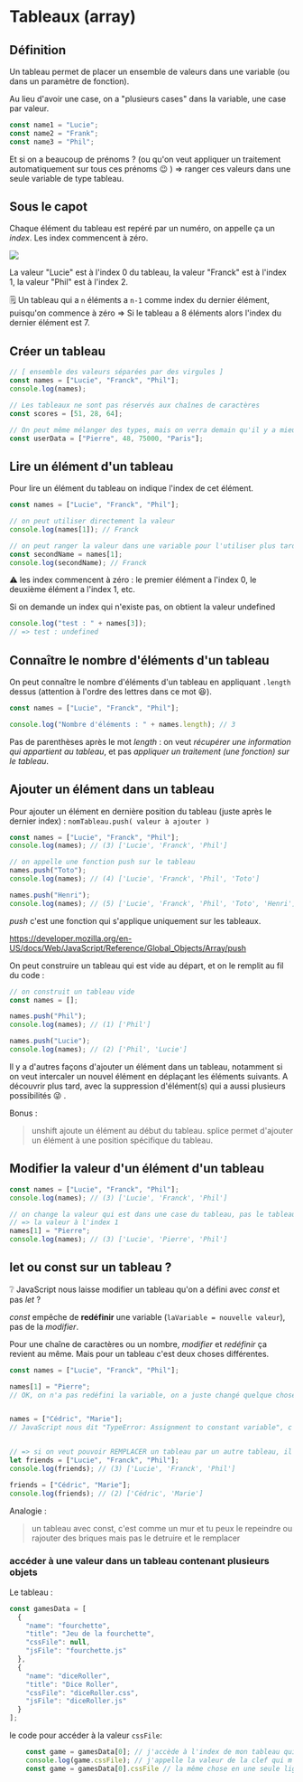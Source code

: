 # Tableaux (array)

## Définition

Un tableau permet de placer un ensemble de valeurs dans une variable (ou dans un paramètre de fonction).

Au lieu d'avoir une case, on a "plusieurs cases" dans la variable, une case par valeur.

```js
const name1 = "Lucie";
const name2 = "Frank";
const name3 = "Phil";
```

Et si on a beaucoup de prénoms ? (ou qu'on veut appliquer un traitement automatiquement sur tous ces prénoms 😉 ) => ranger ces valeurs dans une seule variable de type tableau.

## Sous le capot

Chaque élément du tableau est repéré par un numéro, on appelle ça un _index_. Les index commencent à zéro.

![](./schemas/tableau.png)

La valeur "Lucie" est à l'index 0 du tableau, la valeur "Franck" est à l'index 1, la valeur "Phil" est à l'index 2.

🗒️ Un tableau qui a `n` éléments a `n-1` comme index du dernier élément, puisqu'on commence à zéro => Si le tableau a 8 éléments alors l'index du dernier élément est 7.

## Créer un tableau

```js
// [ ensemble des valeurs séparées par des virgules ]
const names = ["Lucie", "Franck", "Phil"];
console.log(names);

// Les tableaux ne sont pas réservés aux chaînes de caractères
const scores = [51, 28, 64];

// On peut même mélanger des types, mais on verra demain qu'il y a mieux pour ce cas, parce que là c'est compliqué de repérer à quoi correspond chaque information
const userData = ["Pierre", 48, 75000, "Paris"];
```

## Lire un élément d'un tableau

Pour lire un élément du tableau on indique l'index de cet élément.

```js
const names = ["Lucie", "Franck", "Phil"];

// on peut utiliser directement la valeur
console.log(names[1]); // Franck

// on peut ranger la valeur dans une variable pour l'utiliser plus tard
const secondName = names[1];
console.log(secondName); // Franck
```

⚠️ les index commencent à zéro : le premier élément a l'index 0, le deuxième élément a l'index 1, etc.

Si on demande un index qui n'existe pas, on obtient la valeur undefined

```js
console.log("test : " + names[3]);
// => test : undefined
```

## Connaître le nombre d'éléments d'un tableau

On peut connaître le nombre d'éléments d'un tableau en appliquant `.length` dessus (attention à l'ordre des lettres dans ce mot 😆).

```js
const names = ["Lucie", "Franck", "Phil"];

console.log("Nombre d'éléments : " + names.length); // 3
```

Pas de parenthèses après le mot _length_ : on veut _récupérer une information qui appartient au tableau_, et pas _appliquer un traitement (une fonction) sur le tableau_.

## Ajouter un élément dans un tableau

Pour ajouter un élément en dernière position du tableau (juste après le dernier index) :
`nomTableau.push( valeur à ajouter )`

```js
const names = ["Lucie", "Franck", "Phil"];
console.log(names); // (3) ['Lucie', 'Franck', 'Phil']

// on appelle une fonction push sur le tableau
names.push("Toto");
console.log(names); // (4) ['Lucie', 'Franck', 'Phil', 'Toto']

names.push("Henri");
console.log(names); // (5) ['Lucie', 'Franck', 'Phil', 'Toto', 'Henri']
```

_push_ c'est une fonction qui s'applique uniquement sur les tableaux.

https://developer.mozilla.org/en-US/docs/Web/JavaScript/Reference/Global_Objects/Array/push


On peut construire un tableau qui est vide au départ, et on le remplit au fil du code :
```js
// on construit un tableau vide
const names = [];

names.push("Phil");
console.log(names); // (1) ['Phil']

names.push("Lucie");
console.log(names); // (2) ['Phil', 'Lucie']
```

Il y a d'autres façons d'ajouter un élément dans un tableau, notamment si on veut intercaler un nouvel élément en déplaçant les éléments suivants. A découvrir plus tard, avec la suppression d'élément(s) qui a aussi plusieurs possibilités 😜 .

Bonus : 
> unshift ajoute un élément au début du tableau.
> splice permet d'ajouter un élément à une position spécifique du tableau.


## Modifier la valeur d'un élément d'un tableau

```js
const names = ["Lucie", "Franck", "Phil"];
console.log(names); // (3) ['Lucie', 'Franck', 'Phil']

// on change la valeur qui est dans une case du tableau, pas le tableau complet
// => la valeur à l'index 1
names[1] = "Pierre";
console.log(names); // (3) ['Lucie', 'Pierre', 'Phil']
```

## let ou const sur un tableau ?

❔ JavaScript nous laisse modifier un tableau qu'on a défini avec _const_ et pas _let_ ?

_const_ empêche de **redéfinir** une variable (`laVariable = nouvelle valeur`), pas de la _modifier_.

Pour une chaîne de caractères ou un nombre, _modifier_ et _redéfinir_ ça revient au même. Mais pour un tableau c'est deux choses différentes.

```js
const names = ["Lucie", "Franck", "Phil"];

names[1] = "Pierre";
// OK, on n'a pas redéfini la variable, on a juste changé quelque chose dans la variable


names = ["Cédric", "Marie"];
// JavaScript nous dit "TypeError: Assignment to constant variable", c'est interdit. Le tableau contient encore Lucie/Franck/Phil


// => si on veut pouvoir REMPLACER un tableau par un autre tableau, il faut définir la variables du tableau avec LET
let friends = ["Lucie", "Franck", "Phil"];
console.log(friends); // (3) ['Lucie', 'Franck', 'Phil']

friends = ["Cédric", "Marie"];
console.log(friends); // (2) ['Cédric', 'Marie']
```

Analogie :
> un tableau avec const, c'est comme un mur et tu peux le repeindre ou rajouter des briques mais pas le detruire et le remplacer
 
### accéder à une valeur dans un tableau contenant plusieurs objets

Le tableau : 

```js
const gamesData = [
  {
    "name": "fourchette",
    "title": "Jeu de la fourchette",
    "cssFile": null,
    "jsFile": "fourchette.js"
  },
  {
    "name": "diceRoller",
    "title": "Dice Roller",
    "cssFile": "diceRoller.css",
    "jsFile": "diceRoller.js"
  }
];
```
le code pour accéder à la valeur `cssFile`: 
```js
    const game = gamesData[0]; // j'accède à l'index de mon tableau qui m'intéresse
    console.log(game.cssFile); // j'appelle la valeur de la clef qui m'intéresse
    const game = gamesData[0].cssFile // la même chose en une seule ligne
```